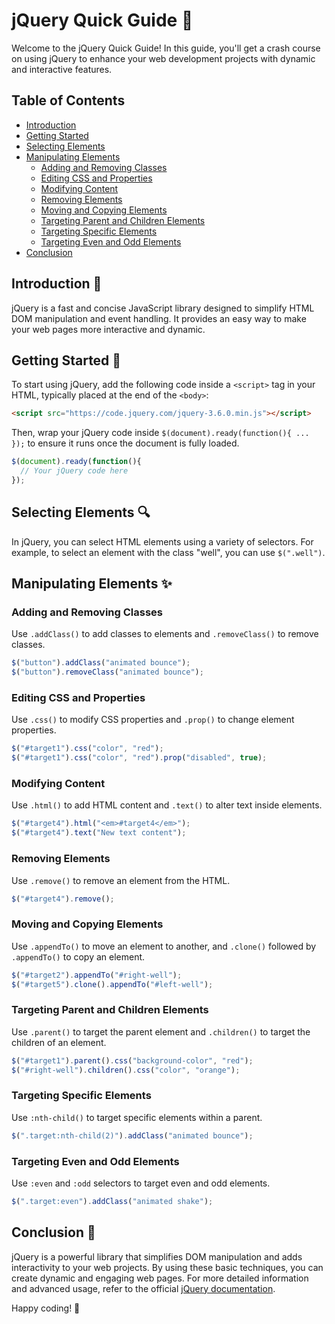 # jQuery Quick Guide 🎉

Welcome to the jQuery Quick Guide! In this guide, you'll get a crash course on using jQuery to enhance your web development projects with dynamic and interactive features.

## Table of Contents

- [Introduction](#introduction)
- [Getting Started](#getting-started)
- [Selecting Elements](#selecting-elements)
- [Manipulating Elements](#manipulating-elements)
  - [Adding and Removing Classes](#adding-and-removing-classes)
  - [Editing CSS and Properties](#editing-css-and-properties)
  - [Modifying Content](#modifying-content)
  - [Removing Elements](#removing-elements)
  - [Moving and Copying Elements](#moving-and-copying-elements)
  - [Targeting Parent and Children Elements](#targeting-parent-and-children-elements)
  - [Targeting Specific Elements](#targeting-specific-elements)
  - [Targeting Even and Odd Elements](#targeting-even-and-odd-elements)
- [Conclusion](#conclusion)

## Introduction 📜

jQuery is a fast and concise JavaScript library designed to simplify HTML DOM manipulation and event handling. It provides an easy way to make your web pages more interactive and dynamic.

## Getting Started 🚀

To start using jQuery, add the following code inside a `<script>` tag in your HTML, typically placed at the end of the `<body>`:

```html
<script src="https://code.jquery.com/jquery-3.6.0.min.js"></script>
```

Then, wrap your jQuery code inside `$(document).ready(function(){ ... });` to ensure it runs once the document is fully loaded.

```javascript
$(document).ready(function(){
  // Your jQuery code here
});
```

## Selecting Elements 🔍

In jQuery, you can select HTML elements using a variety of selectors. For example, to select an element with the class "well", you can use `$(".well")`.

## Manipulating Elements ✨

### Adding and Removing Classes

Use `.addClass()` to add classes to elements and `.removeClass()` to remove classes.

```javascript
$("button").addClass("animated bounce");
$("button").removeClass("animated bounce");
```

### Editing CSS and Properties

Use `.css()` to modify CSS properties and `.prop()` to change element properties.

```javascript
$("#target1").css("color", "red");
$("#target1").css("color", "red").prop("disabled", true);
```

### Modifying Content

Use `.html()` to add HTML content and `.text()` to alter text inside elements.

```javascript
$("#target4").html("<em>#target4</em>");
$("#target4").text("New text content");
```

### Removing Elements

Use `.remove()` to remove an element from the HTML.

```javascript
$("#target4").remove();
```

### Moving and Copying Elements

Use `.appendTo()` to move an element to another, and `.clone()` followed by `.appendTo()` to copy an element.

```javascript
$("#target2").appendTo("#right-well");
$("#target5").clone().appendTo("#left-well");
```

### Targeting Parent and Children Elements

Use `.parent()` to target the parent element and `.children()` to target the children of an element.

```javascript
$("#target1").parent().css("background-color", "red");
$("#right-well").children().css("color", "orange");
```

### Targeting Specific Elements

Use `:nth-child()` to target specific elements within a parent.

```javascript
$(".target:nth-child(2)").addClass("animated bounce");
```

### Targeting Even and Odd Elements

Use `:even` and `:odd` selectors to target even and odd elements.

```javascript
$(".target:even").addClass("animated shake");
```

## Conclusion 🎉

jQuery is a powerful library that simplifies DOM manipulation and adds interactivity to your web projects. By using these basic techniques, you can create dynamic and engaging web pages. For more detailed information and advanced usage, refer to the official [jQuery documentation](https://jquery.com).

Happy coding! 🚀
